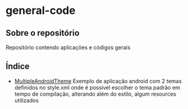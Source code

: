 # general-code

## Sobre o repositório
Repositório contendo aplicações e códigos gerais

## Índice
* [MultipleAndroidTheme](https://github.com/eduardossampaio/general-code/tree/master/MultipleAndroidTheme)
    Exemplo de aplicação android com 2 temas definidos no style.xml
onde é possível escolher o tema padrão em tempo de compilação,
alterando além do estilo, algum resources utilizados